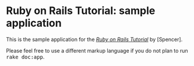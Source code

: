 # Ruby on Rails Tutorial: sample application

This is the sample application for
the [*Ruby on Rails Tutorial*](http://railstutorial.org/)
by [Spencer].

Please feel free to use a different markup language if you do not plan to run
<tt>rake doc:app</tt>.
